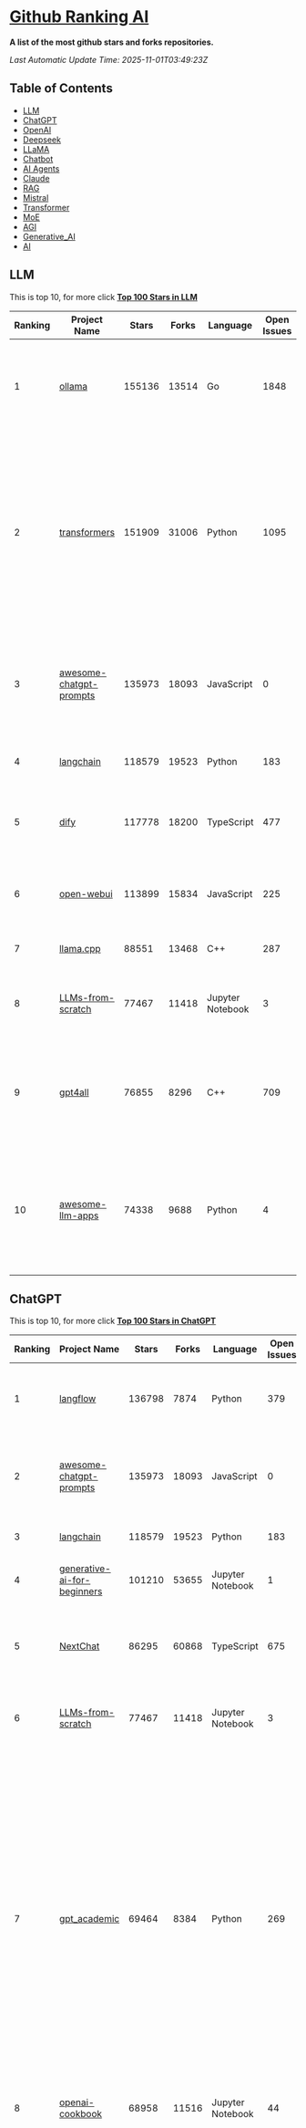 [Github Ranking AI](./README.md)
==========

**A list of the most github stars and forks repositories.**

*Last Automatic Update Time: 2025-11-01T03:49:23Z*

## Table of Contents
 * [LLM](#LLM)
 * [ChatGPT](#ChatGPT) 
 * [OpenAI](#OpenAI)
 * [Deepseek](#Deepseek)
 * [LLaMA](#LLaMA)
 * [Chatbot](#Chatbot)
 * [AI Agents](#AI_Agents)
 * [Claude](#Claude)
 * [RAG](#RAG)
 * [Mistral](#Mistral)
 * [Transformer](#Transformer)
 * [MoE](#MoE)
 * [AGI](#AGI)
 * [Generative_AI](#Generative_AI)
 * [AI](#AI)

## LLM

This is top 10, for more click **[Top 100 Stars in LLM](Top100/LLM.md)**

| Ranking | Project Name | Stars | Forks | Language | Open Issues | Description | Last Commit |
| ------- | ------------ | ----- | ----- | -------- | ----------- | ----------- | ----------- |
| 1 | [ollama](https://github.com/ollama/ollama) | 155136 | 13514 | Go | 1848 | Get up and running with OpenAI gpt-oss, DeepSeek-R1, Gemma 3 and other models. | 2025-10-31T22:26:26Z |
| 2 | [transformers](https://github.com/huggingface/transformers) | 151909 | 31006 | Python | 1095 | 🤗 Transformers: the model-definition framework for state-of-the-art machine learning models in text, vision, audio, and multimodal models, for both inference and training.  | 2025-10-31T20:11:56Z |
| 3 | [awesome-chatgpt-prompts](https://github.com/f/awesome-chatgpt-prompts) | 135973 | 18093 | JavaScript | 0 | This repo includes ChatGPT prompt curation to use ChatGPT and other LLM tools better. | 2025-10-14T17:23:13Z |
| 4 | [langchain](https://github.com/langchain-ai/langchain) | 118579 | 19523 | Python | 183 | 🦜🔗 The platform for reliable agents. | 2025-10-31T22:29:55Z |
| 5 | [dify](https://github.com/langgenius/dify) | 117778 | 18200 | TypeScript | 477 | Production-ready platform for agentic workflow development. | 2025-10-31T18:47:38Z |
| 6 | [open-webui](https://github.com/open-webui/open-webui) | 113899 | 15834 | JavaScript | 225 | User-friendly AI Interface (Supports Ollama, OpenAI API, ...) | 2025-11-01T02:21:13Z |
| 7 | [llama.cpp](https://github.com/ggml-org/llama.cpp) | 88551 | 13468 | C++ | 287 | LLM inference in C/C++ | 2025-10-31T23:02:08Z |
| 8 | [LLMs-from-scratch](https://github.com/rasbt/LLMs-from-scratch) | 77467 | 11418 | Jupyter Notebook | 3 | Implement a ChatGPT-like LLM in PyTorch from scratch, step by step | 2025-11-01T02:45:31Z |
| 9 | [gpt4all](https://github.com/nomic-ai/gpt4all) | 76855 | 8296 | C++ | 709 | GPT4All: Run Local LLMs on Any Device. Open-source and available for commercial use. | 2025-05-27T20:05:19Z |
| 10 | [awesome-llm-apps](https://github.com/Shubhamsaboo/awesome-llm-apps) | 74338 | 9688 | Python | 4 | Collection of awesome LLM apps with AI Agents and RAG using OpenAI, Anthropic, Gemini and opensource models. | 2025-11-01T02:40:59Z |


## ChatGPT

This is top 10, for more click **[Top 100 Stars in ChatGPT](Top100/ChatGPT.md)**

| Ranking | Project Name | Stars | Forks | Language | Open Issues | Description | Last Commit |
| ------- | ------------ | ----- | ----- | -------- | ----------- | ----------- | ----------- |
| 1 | [langflow](https://github.com/langflow-ai/langflow) | 136798 | 7874 | Python | 379 | Langflow is a powerful tool for building and deploying AI-powered agents and workflows. | 2025-11-01T00:29:18Z |
| 2 | [awesome-chatgpt-prompts](https://github.com/f/awesome-chatgpt-prompts) | 135973 | 18093 | JavaScript | 0 | This repo includes ChatGPT prompt curation to use ChatGPT and other LLM tools better. | 2025-10-14T17:23:13Z |
| 3 | [langchain](https://github.com/langchain-ai/langchain) | 118579 | 19523 | Python | 183 | 🦜🔗 The platform for reliable agents. | 2025-10-31T22:29:55Z |
| 4 | [generative-ai-for-beginners](https://github.com/microsoft/generative-ai-for-beginners) | 101210 | 53655 | Jupyter Notebook | 1 | 21 Lessons, Get Started Building with Generative AI  | 2025-10-27T03:19:39Z |
| 5 | [NextChat](https://github.com/ChatGPTNextWeb/NextChat) | 86295 | 60868 | TypeScript | 675 | ✨ Light and Fast AI Assistant. Support: Web \| iOS \| MacOS \| Android \|  Linux \| Windows | 2025-10-27T13:04:31Z |
| 6 | [LLMs-from-scratch](https://github.com/rasbt/LLMs-from-scratch) | 77467 | 11418 | Jupyter Notebook | 3 | Implement a ChatGPT-like LLM in PyTorch from scratch, step by step | 2025-11-01T02:45:31Z |
| 7 | [gpt_academic](https://github.com/binary-husky/gpt_academic) | 69464 | 8384 | Python | 269 | 为GPT/GLM等LLM大语言模型提供实用化交互接口，特别优化论文阅读/润色/写作体验，模块化设计，支持自定义快捷按钮&函数插件，支持Python和C++等项目剖析&自译解功能，PDF/LaTex论文翻译&总结功能，支持并行问询多种LLM模型，支持chatglm3等本地模型。接入通义千问, deepseekcoder, 讯飞星火, 文心一言, llama2, rwkv, claude2, moss等。 | 2025-09-20T13:41:26Z |
| 8 | [openai-cookbook](https://github.com/openai/openai-cookbook) | 68958 | 11516 | Jupyter Notebook | 44 | Examples and guides for using the OpenAI API | 2025-10-31T01:59:06Z |
| 9 | [lobe-chat](https://github.com/lobehub/lobe-chat) | 67318 | 13907 | TypeScript | 891 | 🤯 LobeHub - an open-source, modern design AI Agent Workspace. Supports multiple AI providers (OpenAI / Claude 4 / Gemini / DeepSeek / Ollama / Qwen), Knowledge Base (file upload / RAG ), one click install MCP Marketplace and Artifacts / Thinking. One-click FREE deployment of your private AI Agent application. | 2025-11-01T03:03:15Z |
| 10 | [Prompt-Engineering-Guide](https://github.com/dair-ai/Prompt-Engineering-Guide) | 65765 | 6833 | MDX | 156 | 🐙 Guides, papers, lessons, notebooks and resources for prompt engineering, context engineering, RAG, and AI Agents. | 2025-10-31T15:10:45Z |


## OpenAI

This is top 10, for more click **[Top 100 Stars in OpenAI](Top100/OpenAI.md)**

| Ranking | Project Name | Stars | Forks | Language | Open Issues | Description | Last Commit |
| ------- | ------------ | ----- | ----- | -------- | ----------- | ----------- | ----------- |
| 1 | [AutoGPT](https://github.com/Significant-Gravitas/AutoGPT) | 179398 | 46093 | Python | 187 | AutoGPT is the vision of accessible AI for everyone, to use and to build on. Our mission is to provide the tools, so that you can focus on what matters. | 2025-11-01T03:44:51Z |
| 2 | [ollama](https://github.com/ollama/ollama) | 155136 | 13514 | Go | 1848 | Get up and running with OpenAI gpt-oss, DeepSeek-R1, Gemma 3 and other models. | 2025-10-31T22:26:26Z |
| 3 | [langchain](https://github.com/langchain-ai/langchain) | 118579 | 19523 | Python | 183 | 🦜🔗 The platform for reliable agents. | 2025-10-31T22:29:55Z |
| 4 | [dify](https://github.com/langgenius/dify) | 117778 | 18200 | TypeScript | 477 | Production-ready platform for agentic workflow development. | 2025-10-31T18:47:38Z |
| 5 | [open-webui](https://github.com/open-webui/open-webui) | 113899 | 15834 | JavaScript | 225 | User-friendly AI Interface (Supports Ollama, OpenAI API, ...) | 2025-11-01T02:21:13Z |
| 6 | [generative-ai-for-beginners](https://github.com/microsoft/generative-ai-for-beginners) | 101210 | 53655 | Jupyter Notebook | 1 | 21 Lessons, Get Started Building with Generative AI  | 2025-10-27T03:19:39Z |
| 7 | [markitdown](https://github.com/microsoft/markitdown) | 82370 | 4635 | Python | 270 | Python tool for converting files and office documents to Markdown. | 2025-10-20T23:07:42Z |
| 8 | [awesome-llm-apps](https://github.com/Shubhamsaboo/awesome-llm-apps) | 74338 | 9688 | Python | 4 | Collection of awesome LLM apps with AI Agents and RAG using OpenAI, Anthropic, Gemini and opensource models. | 2025-11-01T02:40:59Z |
| 9 | [openai-cookbook](https://github.com/openai/openai-cookbook) | 68958 | 11516 | Jupyter Notebook | 44 | Examples and guides for using the OpenAI API | 2025-10-31T01:59:06Z |
| 10 | [lobe-chat](https://github.com/lobehub/lobe-chat) | 67318 | 13907 | TypeScript | 891 | 🤯 LobeHub - an open-source, modern design AI Agent Workspace. Supports multiple AI providers (OpenAI / Claude 4 / Gemini / DeepSeek / Ollama / Qwen), Knowledge Base (file upload / RAG ), one click install MCP Marketplace and Artifacts / Thinking. One-click FREE deployment of your private AI Agent application. | 2025-11-01T03:03:15Z |


## Deepseek

This is top 10, for more click **[Top 100 Stars in Deepseek](Top100/Deepseek.md)**

| Ranking | Project Name | Stars | Forks | Language | Open Issues | Description | Last Commit |
| ------- | ------------ | ----- | ----- | -------- | ----------- | ----------- | ----------- |
| 1 | [ollama](https://github.com/ollama/ollama) | 155136 | 13514 | Go | 1848 | Get up and running with OpenAI gpt-oss, DeepSeek-R1, Gemma 3 and other models. | 2025-10-31T22:26:26Z |
| 2 | [transformers](https://github.com/huggingface/transformers) | 151909 | 31006 | Python | 1095 | 🤗 Transformers: the model-definition framework for state-of-the-art machine learning models in text, vision, audio, and multimodal models, for both inference and training.  | 2025-10-31T20:11:56Z |
| 3 | [DeepSeek-V3](https://github.com/deepseek-ai/DeepSeek-V3) | 100084 | 16327 | Python | 31 | None | 2025-08-28T03:24:37Z |
| 4 | [DeepSeek-R1](https://github.com/deepseek-ai/DeepSeek-R1) | 91421 | 11780 | None | 15 | None | 2025-06-27T08:35:54Z |
| 5 | [lobe-chat](https://github.com/lobehub/lobe-chat) | 67318 | 13907 | TypeScript | 891 | 🤯 LobeHub - an open-source, modern design AI Agent Workspace. Supports multiple AI providers (OpenAI / Claude 4 / Gemini / DeepSeek / Ollama / Qwen), Knowledge Base (file upload / RAG ), one click install MCP Marketplace and Artifacts / Thinking. One-click FREE deployment of your private AI Agent application. | 2025-11-01T03:03:15Z |
| 6 | [ragflow](https://github.com/infiniflow/ragflow) | 66886 | 7105 | TypeScript | 2913 | RAGFlow is a leading open-source Retrieval-Augmented Generation (RAG) engine that fuses cutting-edge RAG with Agent capabilities to create a superior context layer for LLMs | 2025-10-31T13:14:22Z |
| 7 | [gpt4free](https://github.com/xtekky/gpt4free) | 65461 | 13710 | Python | 8 | The official gpt4free repository \| various collection of powerful language models \| o4, o3 and deepseek r1, gpt-4.1, gemini 2.5 | 2025-10-31T21:32:38Z |
| 8 | [vllm](https://github.com/vllm-project/vllm) | 61605 | 10949 | Python | 1874 | A high-throughput and memory-efficient inference and serving engine for LLMs | 2025-11-01T02:05:13Z |
| 9 | [LLaMA-Factory](https://github.com/hiyouga/LLaMA-Factory) | 61477 | 7438 | Python | 745 | Unified Efficient Fine-Tuning of 100+ LLMs & VLMs (ACL 2024) | 2025-10-30T08:26:35Z |
| 10 | [anything-llm](https://github.com/Mintplex-Labs/anything-llm) | 50578 | 5335 | JavaScript | 273 | The all-in-one Desktop & Docker AI application with built-in RAG, AI agents, No-code agent builder, MCP compatibility,  and more. | 2025-10-31T01:43:45Z |


## LLaMA

This is top 10, for more click **[Top 100 Stars in LLaMA](Top100/LLaMA.md)**

| Ranking | Project Name | Stars | Forks | Language | Open Issues | Description | Last Commit |
| ------- | ------------ | ----- | ----- | -------- | ----------- | ----------- | ----------- |
| 1 | [ollama](https://github.com/ollama/ollama) | 155136 | 13514 | Go | 1848 | Get up and running with OpenAI gpt-oss, DeepSeek-R1, Gemma 3 and other models. | 2025-10-31T22:26:26Z |
| 2 | [llama.cpp](https://github.com/ggml-org/llama.cpp) | 88551 | 13468 | C++ | 287 | LLM inference in C/C++ | 2025-10-31T23:02:08Z |
| 3 | [vllm](https://github.com/vllm-project/vllm) | 61605 | 10949 | Python | 1874 | A high-throughput and memory-efficient inference and serving engine for LLMs | 2025-11-01T02:05:13Z |
| 4 | [LLaMA-Factory](https://github.com/hiyouga/LLaMA-Factory) | 61477 | 7438 | Python | 745 | Unified Efficient Fine-Tuning of 100+ LLMs & VLMs (ACL 2024) | 2025-10-30T08:26:35Z |
| 5 | [llama](https://github.com/meta-llama/llama) | 58888 | 9816 | Python | 452 | Inference code for Llama models | 2025-01-26T21:42:26Z |
| 6 | [unsloth](https://github.com/unslothai/unsloth) | 47703 | 3899 | Python | 777 | Fine-tuning & Reinforcement Learning for LLMs. 🦥 Train OpenAI gpt-oss, DeepSeek-R1, Qwen3, Gemma 3, TTS 2x faster with 70% less VRAM. | 2025-10-31T10:06:50Z |
| 7 | [llama_index](https://github.com/run-llama/llama_index) | 45001 | 6491 | Python | 226 | LlamaIndex is the leading framework for building LLM-powered agents over your data. | 2025-11-01T01:54:50Z |
| 8 | [quivr](https://github.com/QuivrHQ/quivr) | 38562 | 3683 | Python | 2 | Opiniated RAG for integrating GenAI in your apps 🧠   Focus on your product rather than the RAG. Easy integration in existing products with customisation!  Any LLM: GPT4, Groq, Llama. Any Vectorstore: PGVector, Faiss. Any Files. Anyway you want.  | 2025-07-09T12:55:23Z |
| 9 | [aider](https://github.com/Aider-AI/aider) | 38144 | 3629 | Python | 1068 | aider is AI pair programming in your terminal | 2025-10-05T19:11:17Z |
| 10 | [Langchain-Chatchat](https://github.com/chatchat-space/Langchain-Chatchat) | 36383 | 6050 | Python | 21 | Langchain-Chatchat（原Langchain-ChatGLM）基于 Langchain 与 ChatGLM, Qwen 与 Llama 等语言模型的 RAG 与 Agent 应用 \| Langchain-Chatchat (formerly langchain-ChatGLM), local knowledge based LLM (like ChatGLM, Qwen and Llama) RAG and Agent app with langchain  | 2025-10-30T16:15:15Z |


## Chatbot

This is top 10, for more click **[Top 100 Stars in Chatbot](Top100/Chatbot.md)**

| Ranking | Project Name | Stars | Forks | Language | Open Issues | Description | Last Commit |
| ------- | ------------ | ----- | ----- | -------- | ----------- | ----------- | ----------- |
| 1 | [awesome-chatgpt-prompts](https://github.com/f/awesome-chatgpt-prompts) | 135973 | 18094 | JavaScript | 0 | This repo includes ChatGPT prompt curation to use ChatGPT and other LLM tools better. | 2025-10-14T17:23:13Z |
| 2 | [funNLP](https://github.com/fighting41love/funNLP) | 76933 | 15045 | Python | 35 | 中英文敏感词、语言检测、中外手机/电话归属地/运营商查询、名字推断性别、手机号抽取、身份证抽取、邮箱抽取、中日文人名库、中文缩写库、拆字词典、词汇情感值、停用词、反动词表、暴恐词表、繁简体转换、英文模拟中文发音、汪峰歌词生成器、职业名称词库、同义词库、反义词库、否定词库、汽车品牌词库、汽车零件词库、连续英文切割、各种中文词向量、公司名字大全、古诗词库、IT词库、财经词库、成语词库、地名词库、历史名人词库、诗词词库、医学词库、饮食词库、法律词库、汽车词库、动物词库、中文聊天语料、中文谣言数据、百度中文问答数据集、句子相似度匹配算法集合、bert资源、文本生成&摘要相关工具、cocoNLP信息抽取工具、国内电话号码正则匹配、清华大学XLORE:中英文跨语言百科知识图谱、清华大学人工智能技术系列报告、自然语言生成、NLU太难了系列、自动对联数据及机器人、用户名黑名单列表、罪名法务名词及分类模型、微信公众号语料、cs224n深度学习自然语言处理课程、中文手写汉字识别、中文自然语言处理 语料/数据集、变量命名神器、分词语料库+代码、任务型对话英文数据集、ASR 语音数据集 + 基于深度学习的中文语音识别系统、笑声检测器、Microsoft多语言数字/单位/如日期时间识别包、中华新华字典数据库及api(包括常用歇后语、成语、词语和汉字)、文档图谱自动生成、SpaCy 中文模型、Common Voice语音识别数据集新版、神经网络关系抽取、基于bert的命名实体识别、关键词(Keyphrase)抽取包pke、基于医疗领域知识图谱的问答系统、基于依存句法与语义角色标注的事件三元组抽取、依存句法分析4万句高质量标注数据、cnocr：用来做中文OCR的Python3包、中文人物关系知识图谱项目、中文nlp竞赛项目及代码汇总、中文字符数据、speech-aligner: 从“人声语音”及其“语言文本”产生音素级别时间对齐标注的工具、AmpliGraph: 知识图谱表示学习(Python)库：知识图谱概念链接预测、Scattertext 文本可视化(python)、语言/知识表示工具：BERT & ERNIE、中文对比英文自然语言处理NLP的区别综述、Synonyms中文近义词工具包、HarvestText领域自适应文本挖掘工具（新词发现-情感分析-实体链接等）、word2word：(Python)方便易用的多语言词-词对集：62种语言/3,564个多语言对、语音识别语料生成工具：从具有音频/字幕的在线视频创建自动语音识别(ASR)语料库、构建医疗实体识别的模型（包含词典和语料标注）、单文档非监督的关键词抽取、Kashgari中使用gpt-2语言模型、开源的金融投资数据提取工具、文本自动摘要库TextTeaser: 仅支持英文、人民日报语料处理工具集、一些关于自然语言的基本模型、基于14W歌曲知识库的问答尝试--功能包括歌词接龙and已知歌词找歌曲以及歌曲歌手歌词三角关系的问答、基于Siamese bilstm模型的相似句子判定模型并提供训练数据集和测试数据集、用Transformer编解码模型实现的根据Hacker News文章标题自动生成评论、用BERT进行序列标记和文本分类的模板代码、LitBank：NLP数据集——支持自然语言处理和计算人文学科任务的100部带标记英文小说语料、百度开源的基准信息抽取系统、虚假新闻数据集、Facebook: LAMA语言模型分析，提供Transformer-XL/BERT/ELMo/GPT预训练语言模型的统一访问接口、CommonsenseQA：面向常识的英文QA挑战、中文知识图谱资料、数据及工具、各大公司内部里大牛分享的技术文档 PDF 或者 PPT、自然语言生成SQL语句（英文）、中文NLP数据增强（EDA）工具、英文NLP数据增强工具 、基于医药知识图谱的智能问答系统、京东商品知识图谱、基于mongodb存储的军事领域知识图谱问答项目、基于远监督的中文关系抽取、语音情感分析、中文ULMFiT-情感分析-文本分类-语料及模型、一个拍照做题程序、世界各国大规模人名库、一个利用有趣中文语料库 qingyun 训练出来的中文聊天机器人、中文聊天机器人seqGAN、省市区镇行政区划数据带拼音标注、教育行业新闻语料库包含自动文摘功能、开放了对话机器人-知识图谱-语义理解-自然语言处理工具及数据、中文知识图谱：基于百度百科中文页面-抽取三元组信息-构建中文知识图谱、masr: 中文语音识别-提供预训练模型-高识别率、Python音频数据增广库、中文全词覆盖BERT及两份阅读理解数据、ConvLab：开源多域端到端对话系统平台、中文自然语言处理数据集、基于最新版本rasa搭建的对话系统、基于TensorFlow和BERT的管道式实体及关系抽取、一个小型的证券知识图谱/知识库、复盘所有NLP比赛的TOP方案、OpenCLaP：多领域开源中文预训练语言模型仓库、UER：基于不同语料+编码器+目标任务的中文预训练模型仓库、中文自然语言处理向量合集、基于金融-司法领域(兼有闲聊性质)的聊天机器人、g2pC：基于上下文的汉语读音自动标记模块、Zincbase 知识图谱构建工具包、诗歌质量评价/细粒度情感诗歌语料库、快速转化「中文数字」和「阿拉伯数字」、百度知道问答语料库、基于知识图谱的问答系统、jieba_fast 加速版的jieba、正则表达式教程、中文阅读理解数据集、基于BERT等最新语言模型的抽取式摘要提取、Python利用深度学习进行文本摘要的综合指南、知识图谱深度学习相关资料整理、维基大规模平行文本语料、StanfordNLP 0.2.0：纯Python版自然语言处理包、NeuralNLP-NeuralClassifier：腾讯开源深度学习文本分类工具、端到端的封闭域对话系统、中文命名实体识别：NeuroNER vs. BertNER、新闻事件线索抽取、2019年百度的三元组抽取比赛：“科学空间队”源码、基于依存句法的开放域文本知识三元组抽取和知识库构建、中文的GPT2训练代码、ML-NLP - 机器学习(Machine Learning)NLP面试中常考到的知识点和代码实现、nlp4han:中文自然语言处理工具集(断句/分词/词性标注/组块/句法分析/语义分析/NER/N元语法/HMM/代词消解/情感分析/拼写检查、XLM：Facebook的跨语言预训练语言模型、用基于BERT的微调和特征提取方法来进行知识图谱百度百科人物词条属性抽取、中文自然语言处理相关的开放任务-数据集-当前最佳结果、CoupletAI - 基于CNN+Bi-LSTM+Attention 的自动对对联系统、抽象知识图谱、MiningZhiDaoQACorpus - 580万百度知道问答数据挖掘项目、brat rapid annotation tool: 序列标注工具、大规模中文知识图谱数据：1.4亿实体、数据增强在机器翻译及其他nlp任务中的应用及效果、allennlp阅读理解:支持多种数据和模型、PDF表格数据提取工具 、 Graphbrain：AI开源软件库和科研工具，目的是促进自动意义提取和文本理解以及知识的探索和推断、简历自动筛选系统、基于命名实体识别的简历自动摘要、中文语言理解测评基准，包括代表性的数据集&基准模型&语料库&排行榜、树洞 OCR 文字识别 、从包含表格的扫描图片中识别表格和文字、语声迁移、Python口语自然语言处理工具集(英文)、 similarity：相似度计算工具包，java编写、海量中文预训练ALBERT模型 、Transformers 2.0 、基于大规模音频数据集Audioset的音频增强 、Poplar：网页版自然语言标注工具、图片文字去除，可用于漫画翻译 、186种语言的数字叫法库、Amazon发布基于知识的人-人开放领域对话数据集 、中文文本纠错模块代码、繁简体转换 、 Python实现的多种文本可读性评价指标、类似于人名/地名/组织机构名的命名体识别数据集 、东南大学《知识图谱》研究生课程(资料)、. 英文拼写检查库 、 wwsearch是企业微信后台自研的全文检索引擎、CHAMELEON：深度学习新闻推荐系统元架构 、 8篇论文梳理BERT相关模型进展与反思、DocSearch：免费文档搜索引擎、 LIDA：轻量交互式对话标注工具 、aili - the fastest in-memory index in the East 东半球最快并发索引 、知识图谱车音工作项目、自然语言生成资源大全 、中日韩分词库mecab的Python接口库、中文文本摘要/关键词提取、汉字字符特征提取器 (featurizer)，提取汉字的特征（发音特征、字形特征）用做深度学习的特征、中文生成任务基准测评 、中文缩写数据集、中文任务基准测评 - 代表性的数据集-基准(预训练)模型-语料库-baseline-工具包-排行榜、PySS3：面向可解释AI的SS3文本分类器机器可视化工具 、中文NLP数据集列表、COPE - 格律诗编辑程序、doccano：基于网页的开源协同多语言文本标注工具 、PreNLP：自然语言预处理库、简单的简历解析器，用来从简历中提取关键信息、用于中文闲聊的GPT2模型：GPT2-chitchat、基于检索聊天机器人多轮响应选择相关资源列表(Leaderboards、Datasets、Papers)、(Colab)抽象文本摘要实现集锦(教程 、词语拼音数据、高效模糊搜索工具、NLP数据增广资源集、微软对话机器人框架 、 GitHub Typo Corpus：大规模GitHub多语言拼写错误/语法错误数据集、TextCluster：短文本聚类预处理模块 Short text cluster、面向语音识别的中文文本规范化、BLINK：最先进的实体链接库、BertPunc：基于BERT的最先进标点修复模型、Tokenizer：快速、可定制的文本词条化库、中文语言理解测评基准，包括代表性的数据集、基准(预训练)模型、语料库、排行榜、spaCy 医学文本挖掘与信息提取 、 NLP任务示例项目代码集、 python拼写检查库、chatbot-list - 行业内关于智能客服、聊天机器人的应用和架构、算法分享和介绍、语音质量评价指标(MOSNet, BSSEval, STOI, PESQ, SRMR)、 用138GB语料训练的法文RoBERTa预训练语言模型 、BERT-NER-Pytorch：三种不同模式的BERT中文NER实验、无道词典 - 有道词典的命令行版本，支持英汉互查和在线查询、2019年NLP亮点回顾、 Chinese medical dialogue data 中文医疗对话数据集 、最好的汉字数字(中文数字)-阿拉伯数字转换工具、 基于百科知识库的中文词语多词义/义项获取与特定句子词语语义消歧、awesome-nlp-sentiment-analysis - 情感分析、情绪原因识别、评价对象和评价词抽取、LineFlow：面向所有深度学习框架的NLP数据高效加载器、中文医学NLP公开资源整理 、MedQuAD：(英文)医学问答数据集、将自然语言数字串解析转换为整数和浮点数、Transfer Learning in Natural Language Processing (NLP) 、面向语音识别的中文/英文发音辞典、Tokenizers：注重性能与多功能性的最先进分词器、CLUENER 细粒度命名实体识别 Fine Grained Named Entity Recognition、 基于BERT的中文命名实体识别、中文谣言数据库、NLP数据集/基准任务大列表、nlp相关的一些论文及代码, 包括主题模型、词向量(Word Embedding)、命名实体识别(NER)、文本分类(Text Classificatin)、文本生成(Text Generation)、文本相似性(Text Similarity)计算等，涉及到各种与nlp相关的算法，基于keras和tensorflow 、Python文本挖掘/NLP实战示例、 Blackstone：面向非结构化法律文本的spaCy pipeline和NLP模型通过同义词替换实现文本“变脸” 、中文 预训练 ELECTREA 模型: 基于对抗学习 pretrain Chinese Model 、albert-chinese-ner - 用预训练语言模型ALBERT做中文NER 、基于GPT2的特定主题文本生成/文本增广、开源预训练语言模型合集、多语言句向量包、编码、标记和实现：一种可控高效的文本生成方法、 英文脏话大列表 、attnvis：GPT2、BERT等transformer语言模型注意力交互可视化、CoVoST：Facebook发布的多语种语音-文本翻译语料库，包括11种语言(法语、德语、荷兰语、俄语、西班牙语、意大利语、土耳其语、波斯语、瑞典语、蒙古语和中文)的语音、文字转录及英文译文、Jiagu自然语言处理工具 - 以BiLSTM等模型为基础，提供知识图谱关系抽取 中文分词 词性标注 命名实体识别 情感分析 新词发现 关键词 文本摘要 文本聚类等功能、用unet实现对文档表格的自动检测，表格重建、NLP事件提取文献资源列表 、 金融领域自然语言处理研究资源大列表、CLUEDatasetSearch - 中英文NLP数据集：搜索所有中文NLP数据集，附常用英文NLP数据集 、medical_NER - 中文医学知识图谱命名实体识别 、(哈佛)讲因果推理的免费书、知识图谱相关学习资料/数据集/工具资源大列表、Forte：灵活强大的自然语言处理pipeline工具集 、Python字符串相似性算法库、PyLaia：面向手写文档分析的深度学习工具包、TextFooler：针对文本分类/推理的对抗文本生成模块、Haystack：灵活、强大的可扩展问答(QA)框架、中文关键短语抽取工具 | 2024-05-10T07:38:24Z |
| 3 | [gpt4free](https://github.com/xtekky/gpt4free) | 65461 | 13710 | Python | 8 | The official gpt4free repository \| various collection of powerful language models \| o4, o3 and deepseek r1, gpt-4.1, gemini 2.5 | 2025-10-31T21:32:38Z |
| 4 | [llm-app](https://github.com/pathwaycom/llm-app) | 46217 | 1187 | Jupyter Notebook | 4 | Ready-to-run cloud templates for RAG, AI pipelines, and enterprise search with live data. 🐳Docker-friendly.⚡Always in sync with Sharepoint, Google Drive, S3, Kafka, PostgreSQL, real-time data APIs, and more. | 2025-10-23T15:24:08Z |
| 5 | [Flowise](https://github.com/FlowiseAI/Flowise) | 46198 | 22956 | TypeScript | 606 | Build AI Agents, Visually | 2025-10-31T13:03:12Z |
| 6 | [FastChat](https://github.com/lm-sys/FastChat) | 39200 | 4767 | Python | 840 | An open platform for training, serving, and evaluating large language models. Release repo for Vicuna and Chatbot Arena. | 2025-06-02T15:22:03Z |
| 7 | [quivr](https://github.com/QuivrHQ/quivr) | 38562 | 3683 | Python | 2 | Opiniated RAG for integrating GenAI in your apps 🧠   Focus on your product rather than the RAG. Easy integration in existing products with customisation!  Any LLM: GPT4, Groq, Llama. Any Vectorstore: PGVector, Faiss. Any Files. Anyway you want.  | 2025-07-09T12:55:23Z |
| 8 | [chatbox](https://github.com/chatboxai/chatbox) | 37212 | 3766 | TypeScript | 903 | User-friendly Desktop Client App for AI Models/LLMs (GPT, Claude, Gemini, Ollama...) | 2025-10-31T02:21:06Z |
| 9 | [Langchain-Chatchat](https://github.com/chatchat-space/Langchain-Chatchat) | 36383 | 6050 | Python | 21 | Langchain-Chatchat（原Langchain-ChatGLM）基于 Langchain 与 ChatGLM, Qwen 与 Llama 等语言模型的 RAG 与 Agent 应用 \| Langchain-Chatchat (formerly langchain-ChatGLM), local knowledge based LLM (like ChatGLM, Qwen and Llama) RAG and Agent app with langchain  | 2025-10-30T16:15:15Z |
| 10 | [cherry-studio](https://github.com/CherryHQ/cherry-studio) | 34870 | 3162 | TypeScript | 395 | 🍒 Cherry Studio is a desktop client that supports for multiple LLM providers. | 2025-11-01T03:02:35Z |


## AI_Agents

This is top 10, for more click **[Top 100 Stars in AI_Agents](Top100/AI Agents.md)**

| Ranking | Project Name | Stars | Forks | Language | Open Issues | Description | Last Commit |
| ------- | ------------ | ----- | ----- | -------- | ----------- | ----------- | ----------- |
| 1 | [langflow](https://github.com/langflow-ai/langflow) | 136798 | 7874 | Python | 379 | Langflow is a powerful tool for building and deploying AI-powered agents and workflows. | 2025-11-01T00:29:18Z |
| 2 | [langchain](https://github.com/langchain-ai/langchain) | 118579 | 19523 | Python | 183 | 🦜🔗 The platform for reliable agents. | 2025-10-31T22:29:55Z |
| 3 | [dify](https://github.com/langgenius/dify) | 117778 | 18200 | TypeScript | 477 | Production-ready platform for agentic workflow development. | 2025-10-31T18:47:38Z |
| 4 | [system-prompts-and-models-of-ai-tools](https://github.com/x1xhlol/system-prompts-and-models-of-ai-tools) | 93902 | 25345 | None | 60 | FULL Augment Code, Claude Code, Cluely, CodeBuddy, Comet, Cursor, Devin AI, Junie, Kiro, Leap.new, Lovable, Manus Agent Tools, NotionAI, Orchids.app, Perplexity, Poke, Qoder, Replit, Same.dev, Trae, Traycer AI, VSCode Agent, Warp.dev, Windsurf, Xcode, Z.ai Code, dia & v0. (And other Open Sourced) System Prompts, Internal Tools & AI Models | 2025-10-19T18:44:24Z |
| 5 | [gemini-cli](https://github.com/google-gemini/gemini-cli) | 81102 | 9007 | TypeScript | 2232 | An open-source AI agent that brings the power of Gemini directly into your terminal. | 2025-11-01T02:45:31Z |
| 6 | [awesome-llm-apps](https://github.com/Shubhamsaboo/awesome-llm-apps) | 74338 | 9688 | Python | 4 | Collection of awesome LLM apps with AI Agents and RAG using OpenAI, Anthropic, Gemini and opensource models. | 2025-11-01T02:40:59Z |
| 7 | [browser-use](https://github.com/browser-use/browser-use) | 71998 | 8539 | Python | 140 | 🌐 Make websites accessible for AI agents. Automate tasks online with ease. | 2025-11-01T02:54:25Z |
| 8 | [lobe-chat](https://github.com/lobehub/lobe-chat) | 67318 | 13907 | TypeScript | 891 | 🤯 LobeHub - an open-source, modern design AI Agent Workspace. Supports multiple AI providers (OpenAI / Claude 4 / Gemini / DeepSeek / Ollama / Qwen), Knowledge Base (file upload / RAG ), one click install MCP Marketplace and Artifacts / Thinking. One-click FREE deployment of your private AI Agent application. | 2025-11-01T03:03:15Z |
| 9 | [ragflow](https://github.com/infiniflow/ragflow) | 66886 | 7105 | TypeScript | 2913 | RAGFlow is a leading open-source Retrieval-Augmented Generation (RAG) engine that fuses cutting-edge RAG with Agent capabilities to create a superior context layer for LLMs | 2025-10-31T13:14:22Z |
| 10 | [Prompt-Engineering-Guide](https://github.com/dair-ai/Prompt-Engineering-Guide) | 65765 | 6833 | MDX | 156 | 🐙 Guides, papers, lessons, notebooks and resources for prompt engineering, context engineering, RAG, and AI Agents. | 2025-10-31T15:10:45Z |


## Claude

This is top 10, for more click **[Top 100 Stars in Claude](Top100/Claude.md)**

| Ranking | Project Name | Stars | Forks | Language | Open Issues | Description | Last Commit |
| ------- | ------------ | ----- | ----- | -------- | ----------- | ----------- | ----------- |
| 1 | [system-prompts-and-models-of-ai-tools](https://github.com/x1xhlol/system-prompts-and-models-of-ai-tools) | 93902 | 25345 | None | 60 | FULL Augment Code, Claude Code, Cluely, CodeBuddy, Comet, Cursor, Devin AI, Junie, Kiro, Leap.new, Lovable, Manus Agent Tools, NotionAI, Orchids.app, Perplexity, Poke, Qoder, Replit, Same.dev, Trae, Traycer AI, VSCode Agent, Warp.dev, Windsurf, Xcode, Z.ai Code, dia & v0. (And other Open Sourced) System Prompts, Internal Tools & AI Models | 2025-10-19T18:44:24Z |
| 2 | [NextChat](https://github.com/ChatGPTNextWeb/NextChat) | 86295 | 60868 | TypeScript | 675 | ✨ Light and Fast AI Assistant. Support: Web \| iOS \| MacOS \| Android \|  Linux \| Windows | 2025-10-27T13:04:31Z |
| 3 | [lobe-chat](https://github.com/lobehub/lobe-chat) | 67318 | 13907 | TypeScript | 891 | 🤯 LobeHub - an open-source, modern design AI Agent Workspace. Supports multiple AI providers (OpenAI / Claude 4 / Gemini / DeepSeek / Ollama / Qwen), Knowledge Base (file upload / RAG ), one click install MCP Marketplace and Artifacts / Thinking. One-click FREE deployment of your private AI Agent application. | 2025-11-01T03:03:15Z |
| 4 | [Pake](https://github.com/tw93/Pake) | 43195 | 8266 | Rust | 2 | 🤱🏻 Turn any webpage into a desktop app with one command. 一键打包网页生成轻量桌面应用 | 2025-10-23T01:39:05Z |
| 5 | [claude-code](https://github.com/anthropics/claude-code) | 41031 | 2652 | TypeScript | 4807 | Claude Code is an agentic coding tool that lives in your terminal, understands your codebase, and helps you code faster by executing routine tasks, explaining complex code, and handling git workflows - all through natural language commands. | 2025-11-01T00:47:18Z |
| 6 | [chatgpt-on-wechat](https://github.com/zhayujie/chatgpt-on-wechat) | 39542 | 9473 | Python | 307 | 基于大模型搭建的聊天机器人，同时支持 微信公众号、企业微信应用、飞书、钉钉 等接入，可选择ChatGPT/Claude/DeepSeek/文心一言/讯飞星火/通义千问/ Gemini/GLM-4/Kimi/LinkAI，能处理文本、语音和图片，访问操作系统和互联网，支持基于自有知识库进行定制企业智能客服。 | 2025-10-22T10:32:10Z |
| 7 | [chatbox](https://github.com/chatboxai/chatbox) | 37212 | 3766 | TypeScript | 903 | User-friendly Desktop Client App for AI Models/LLMs (GPT, Claude, Gemini, Ollama...) | 2025-10-31T02:21:06Z |
| 8 | [LocalAI](https://github.com/mudler/LocalAI) | 36178 | 2875 | Go | 260 | :robot: The free, Open Source alternative to OpenAI, Claude and others. Self-hosted and local-first. Drop-in replacement for OpenAI,  running on consumer-grade hardware. No GPU required. Runs gguf, transformers, diffusers and many more. Features: Generate Text, Audio, Video, Images, Voice Cloning, Distributed, P2P and decentralized inference | 2025-10-31T21:34:21Z |
| 9 | [GPT_API_free](https://github.com/chatanywhere/GPT_API_free) | 33932 | 2419 | Python | 37 | Free ChatGPT&DeepSeek API Key，免费ChatGPT&DeepSeek API。免费接入DeepSeek API和GPT4 API，支持 gpt \| deepseek \| claude \| gemini \| grok 等排名靠前的常用大模型。 | 2025-10-10T16:11:36Z |
| 10 | [khoj](https://github.com/khoj-ai/khoj) | 31438 | 1853 | Python | 75 | Your AI second brain. Self-hostable. Get answers from the web or your docs. Build custom agents, schedule automations, do deep research. Turn any online or local LLM into your personal, autonomous AI (gpt, claude, gemini, llama, qwen, mistral). Get started - free. | 2025-09-16T09:17:58Z |


## RAG

This is top 10, for more click **[Top 100 Stars in RAG](Top100/RAG.md)**

| Ranking | Project Name | Stars | Forks | Language | Open Issues | Description | Last Commit |
| ------- | ------------ | ----- | ----- | -------- | ----------- | ----------- | ----------- |
| 1 | [langchain](https://github.com/langchain-ai/langchain) | 118579 | 19523 | Python | 183 | 🦜🔗 The platform for reliable agents. | 2025-10-31T22:29:55Z |
| 2 | [dify](https://github.com/langgenius/dify) | 117778 | 18200 | TypeScript | 477 | Production-ready platform for agentic workflow development. | 2025-10-31T18:47:38Z |
| 3 | [open-webui](https://github.com/open-webui/open-webui) | 113899 | 15834 | JavaScript | 225 | User-friendly AI Interface (Supports Ollama, OpenAI API, ...) | 2025-11-01T02:21:13Z |
| 4 | [awesome-llm-apps](https://github.com/Shubhamsaboo/awesome-llm-apps) | 74338 | 9688 | Python | 4 | Collection of awesome LLM apps with AI Agents and RAG using OpenAI, Anthropic, Gemini and opensource models. | 2025-11-01T02:40:59Z |
| 5 | [lobe-chat](https://github.com/lobehub/lobe-chat) | 67318 | 13907 | TypeScript | 891 | 🤯 LobeHub - an open-source, modern design AI Agent Workspace. Supports multiple AI providers (OpenAI / Claude 4 / Gemini / DeepSeek / Ollama / Qwen), Knowledge Base (file upload / RAG ), one click install MCP Marketplace and Artifacts / Thinking. One-click FREE deployment of your private AI Agent application. | 2025-11-01T03:03:15Z |
| 6 | [ragflow](https://github.com/infiniflow/ragflow) | 66886 | 7105 | TypeScript | 2913 | RAGFlow is a leading open-source Retrieval-Augmented Generation (RAG) engine that fuses cutting-edge RAG with Agent capabilities to create a superior context layer for LLMs | 2025-10-31T13:14:22Z |
| 7 | [Prompt-Engineering-Guide](https://github.com/dair-ai/Prompt-Engineering-Guide) | 65765 | 6833 | MDX | 156 | 🐙 Guides, papers, lessons, notebooks and resources for prompt engineering, context engineering, RAG, and AI Agents. | 2025-10-31T15:10:45Z |
| 8 | [PaddleOCR](https://github.com/PaddlePaddle/PaddleOCR) | 62202 | 9200 | Python | 189 | Turn any PDF or image document into structured data for your AI. A powerful, lightweight OCR toolkit that bridges the gap between images/PDFs and LLMs. Supports 100+ languages. | 2025-10-31T15:35:12Z |
| 9 | [anything-llm](https://github.com/Mintplex-Labs/anything-llm) | 50578 | 5335 | JavaScript | 273 | The all-in-one Desktop & Docker AI application with built-in RAG, AI agents, No-code agent builder, MCP compatibility,  and more. | 2025-10-31T01:43:45Z |
| 10 | [pathway](https://github.com/pathwaycom/pathway) | 49167 | 1435 | Python | 40 | Python ETL framework for stream processing, real-time analytics, LLM pipelines, and RAG. | 2025-10-28T14:52:53Z |


## Mistral

This is top 10, for more click **[Top 100 Stars in Mistral](Top100/Mistral.md)**

| Ranking | Project Name | Stars | Forks | Language | Open Issues | Description | Last Commit |
| ------- | ------------ | ----- | ----- | -------- | ----------- | ----------- | ----------- |
| 1 | [ollama](https://github.com/ollama/ollama) | 155136 | 13514 | Go | 1848 | Get up and running with OpenAI gpt-oss, DeepSeek-R1, Gemma 3 and other models. | 2025-10-31T22:26:26Z |
| 2 | [unsloth](https://github.com/unslothai/unsloth) | 47703 | 3899 | Python | 777 | Fine-tuning & Reinforcement Learning for LLMs. 🦥 Train OpenAI gpt-oss, DeepSeek-R1, Qwen3, Gemma 3, TTS 2x faster with 70% less VRAM. | 2025-10-31T10:06:50Z |
| 3 | [LocalAI](https://github.com/mudler/LocalAI) | 36179 | 2875 | Go | 260 | :robot: The free, Open Source alternative to OpenAI, Claude and others. Self-hosted and local-first. Drop-in replacement for OpenAI,  running on consumer-grade hardware. No GPU required. Runs gguf, transformers, diffusers and many more. Features: Generate Text, Audio, Video, Images, Voice Cloning, Distributed, P2P and decentralized inference | 2025-10-31T21:34:21Z |
| 4 | [khoj](https://github.com/khoj-ai/khoj) | 31438 | 1853 | Python | 75 | Your AI second brain. Self-hostable. Get answers from the web or your docs. Build custom agents, schedule automations, do deep research. Turn any online or local LLM into your personal, autonomous AI (gpt, claude, gemini, llama, qwen, mistral). Get started - free. | 2025-09-16T09:17:58Z |
| 5 | [LibreChat](https://github.com/danny-avila/LibreChat) | 31181 | 6053 | TypeScript | 213 | Enhanced ChatGPT Clone: Features Agents, MCP, DeepSeek, Anthropic, AWS, OpenAI, Responses API, Azure, Groq, o1, GPT-5, Mistral, OpenRouter, Vertex AI, Gemini, Artifacts, AI model switching, message search, Code Interpreter, langchain, DALL-E-3, OpenAPI Actions, Functions, Secure Multi-User Auth, Presets, open-source for self-hosting. Active. | 2025-10-31T19:53:44Z |
| 6 | [OpenLLM](https://github.com/bentoml/OpenLLM) | 11895 | 783 | Python | 3 | Run any open-source LLMs, such as DeepSeek and Llama, as OpenAI compatible API endpoint in the cloud. | 2025-10-27T16:53:23Z |
| 7 | [ludwig](https://github.com/ludwig-ai/ludwig) | 11605 | 1221 | Python | 42 | Low-code framework for building custom LLMs, neural networks, and other AI models | 2025-10-20T22:50:11Z |
| 8 | [mistral-inference](https://github.com/mistralai/mistral-inference) | 10523 | 980 | Jupyter Notebook | 129 | Official inference library for Mistral models | 2025-03-20T15:03:08Z |
| 9 | [inference](https://github.com/xorbitsai/inference) | 8681 | 757 | Python | 126 | Replace OpenAI GPT with another LLM in your app by changing a single line of code. Xinference gives you the freedom to use any LLM you need. With Xinference, you're empowered to run inference with any open-source language models, speech recognition models, and multimodal models, whether in the cloud, on-premises, or even on your laptop. | 2025-10-31T05:53:52Z |
| 10 | [ipex-llm](https://github.com/intel/ipex-llm) | 8423 | 1384 | Python | 1218 | Accelerate local LLM inference and finetuning (LLaMA, Mistral, ChatGLM, Qwen, DeepSeek, Mixtral, Gemma, Phi, MiniCPM, Qwen-VL, MiniCPM-V, etc.) on Intel XPU (e.g., local PC with iGPU and NPU, discrete GPU such as Arc, Flex and Max); seamlessly integrate with llama.cpp, Ollama, HuggingFace, LangChain, LlamaIndex, vLLM, DeepSpeed, Axolotl, etc. | 2025-10-14T06:04:12Z |


## Transformer

This is top 10, for more click **[Top 100 Stars in Transformer](Top100/Transformer.md)**

| Ranking | Project Name | Stars | Forks | Language | Open Issues | Description | Last Commit |
| ------- | ------------ | ----- | ----- | -------- | ----------- | ----------- | ----------- |
| 1 | [transformers](https://github.com/huggingface/transformers) | 151909 | 31006 | Python | 1095 | 🤗 Transformers: the model-definition framework for state-of-the-art machine learning models in text, vision, audio, and multimodal models, for both inference and training.  | 2025-10-31T20:11:56Z |
| 2 | [LLMs-from-scratch](https://github.com/rasbt/LLMs-from-scratch) | 77468 | 11418 | Jupyter Notebook | 3 | Implement a ChatGPT-like LLM in PyTorch from scratch, step by step | 2025-11-01T02:45:31Z |
| 3 | [funNLP](https://github.com/fighting41love/funNLP) | 76933 | 15045 | Python | 35 | 中英文敏感词、语言检测、中外手机/电话归属地/运营商查询、名字推断性别、手机号抽取、身份证抽取、邮箱抽取、中日文人名库、中文缩写库、拆字词典、词汇情感值、停用词、反动词表、暴恐词表、繁简体转换、英文模拟中文发音、汪峰歌词生成器、职业名称词库、同义词库、反义词库、否定词库、汽车品牌词库、汽车零件词库、连续英文切割、各种中文词向量、公司名字大全、古诗词库、IT词库、财经词库、成语词库、地名词库、历史名人词库、诗词词库、医学词库、饮食词库、法律词库、汽车词库、动物词库、中文聊天语料、中文谣言数据、百度中文问答数据集、句子相似度匹配算法集合、bert资源、文本生成&摘要相关工具、cocoNLP信息抽取工具、国内电话号码正则匹配、清华大学XLORE:中英文跨语言百科知识图谱、清华大学人工智能技术系列报告、自然语言生成、NLU太难了系列、自动对联数据及机器人、用户名黑名单列表、罪名法务名词及分类模型、微信公众号语料、cs224n深度学习自然语言处理课程、中文手写汉字识别、中文自然语言处理 语料/数据集、变量命名神器、分词语料库+代码、任务型对话英文数据集、ASR 语音数据集 + 基于深度学习的中文语音识别系统、笑声检测器、Microsoft多语言数字/单位/如日期时间识别包、中华新华字典数据库及api(包括常用歇后语、成语、词语和汉字)、文档图谱自动生成、SpaCy 中文模型、Common Voice语音识别数据集新版、神经网络关系抽取、基于bert的命名实体识别、关键词(Keyphrase)抽取包pke、基于医疗领域知识图谱的问答系统、基于依存句法与语义角色标注的事件三元组抽取、依存句法分析4万句高质量标注数据、cnocr：用来做中文OCR的Python3包、中文人物关系知识图谱项目、中文nlp竞赛项目及代码汇总、中文字符数据、speech-aligner: 从“人声语音”及其“语言文本”产生音素级别时间对齐标注的工具、AmpliGraph: 知识图谱表示学习(Python)库：知识图谱概念链接预测、Scattertext 文本可视化(python)、语言/知识表示工具：BERT & ERNIE、中文对比英文自然语言处理NLP的区别综述、Synonyms中文近义词工具包、HarvestText领域自适应文本挖掘工具（新词发现-情感分析-实体链接等）、word2word：(Python)方便易用的多语言词-词对集：62种语言/3,564个多语言对、语音识别语料生成工具：从具有音频/字幕的在线视频创建自动语音识别(ASR)语料库、构建医疗实体识别的模型（包含词典和语料标注）、单文档非监督的关键词抽取、Kashgari中使用gpt-2语言模型、开源的金融投资数据提取工具、文本自动摘要库TextTeaser: 仅支持英文、人民日报语料处理工具集、一些关于自然语言的基本模型、基于14W歌曲知识库的问答尝试--功能包括歌词接龙and已知歌词找歌曲以及歌曲歌手歌词三角关系的问答、基于Siamese bilstm模型的相似句子判定模型并提供训练数据集和测试数据集、用Transformer编解码模型实现的根据Hacker News文章标题自动生成评论、用BERT进行序列标记和文本分类的模板代码、LitBank：NLP数据集——支持自然语言处理和计算人文学科任务的100部带标记英文小说语料、百度开源的基准信息抽取系统、虚假新闻数据集、Facebook: LAMA语言模型分析，提供Transformer-XL/BERT/ELMo/GPT预训练语言模型的统一访问接口、CommonsenseQA：面向常识的英文QA挑战、中文知识图谱资料、数据及工具、各大公司内部里大牛分享的技术文档 PDF 或者 PPT、自然语言生成SQL语句（英文）、中文NLP数据增强（EDA）工具、英文NLP数据增强工具 、基于医药知识图谱的智能问答系统、京东商品知识图谱、基于mongodb存储的军事领域知识图谱问答项目、基于远监督的中文关系抽取、语音情感分析、中文ULMFiT-情感分析-文本分类-语料及模型、一个拍照做题程序、世界各国大规模人名库、一个利用有趣中文语料库 qingyun 训练出来的中文聊天机器人、中文聊天机器人seqGAN、省市区镇行政区划数据带拼音标注、教育行业新闻语料库包含自动文摘功能、开放了对话机器人-知识图谱-语义理解-自然语言处理工具及数据、中文知识图谱：基于百度百科中文页面-抽取三元组信息-构建中文知识图谱、masr: 中文语音识别-提供预训练模型-高识别率、Python音频数据增广库、中文全词覆盖BERT及两份阅读理解数据、ConvLab：开源多域端到端对话系统平台、中文自然语言处理数据集、基于最新版本rasa搭建的对话系统、基于TensorFlow和BERT的管道式实体及关系抽取、一个小型的证券知识图谱/知识库、复盘所有NLP比赛的TOP方案、OpenCLaP：多领域开源中文预训练语言模型仓库、UER：基于不同语料+编码器+目标任务的中文预训练模型仓库、中文自然语言处理向量合集、基于金融-司法领域(兼有闲聊性质)的聊天机器人、g2pC：基于上下文的汉语读音自动标记模块、Zincbase 知识图谱构建工具包、诗歌质量评价/细粒度情感诗歌语料库、快速转化「中文数字」和「阿拉伯数字」、百度知道问答语料库、基于知识图谱的问答系统、jieba_fast 加速版的jieba、正则表达式教程、中文阅读理解数据集、基于BERT等最新语言模型的抽取式摘要提取、Python利用深度学习进行文本摘要的综合指南、知识图谱深度学习相关资料整理、维基大规模平行文本语料、StanfordNLP 0.2.0：纯Python版自然语言处理包、NeuralNLP-NeuralClassifier：腾讯开源深度学习文本分类工具、端到端的封闭域对话系统、中文命名实体识别：NeuroNER vs. BertNER、新闻事件线索抽取、2019年百度的三元组抽取比赛：“科学空间队”源码、基于依存句法的开放域文本知识三元组抽取和知识库构建、中文的GPT2训练代码、ML-NLP - 机器学习(Machine Learning)NLP面试中常考到的知识点和代码实现、nlp4han:中文自然语言处理工具集(断句/分词/词性标注/组块/句法分析/语义分析/NER/N元语法/HMM/代词消解/情感分析/拼写检查、XLM：Facebook的跨语言预训练语言模型、用基于BERT的微调和特征提取方法来进行知识图谱百度百科人物词条属性抽取、中文自然语言处理相关的开放任务-数据集-当前最佳结果、CoupletAI - 基于CNN+Bi-LSTM+Attention 的自动对对联系统、抽象知识图谱、MiningZhiDaoQACorpus - 580万百度知道问答数据挖掘项目、brat rapid annotation tool: 序列标注工具、大规模中文知识图谱数据：1.4亿实体、数据增强在机器翻译及其他nlp任务中的应用及效果、allennlp阅读理解:支持多种数据和模型、PDF表格数据提取工具 、 Graphbrain：AI开源软件库和科研工具，目的是促进自动意义提取和文本理解以及知识的探索和推断、简历自动筛选系统、基于命名实体识别的简历自动摘要、中文语言理解测评基准，包括代表性的数据集&基准模型&语料库&排行榜、树洞 OCR 文字识别 、从包含表格的扫描图片中识别表格和文字、语声迁移、Python口语自然语言处理工具集(英文)、 similarity：相似度计算工具包，java编写、海量中文预训练ALBERT模型 、Transformers 2.0 、基于大规模音频数据集Audioset的音频增强 、Poplar：网页版自然语言标注工具、图片文字去除，可用于漫画翻译 、186种语言的数字叫法库、Amazon发布基于知识的人-人开放领域对话数据集 、中文文本纠错模块代码、繁简体转换 、 Python实现的多种文本可读性评价指标、类似于人名/地名/组织机构名的命名体识别数据集 、东南大学《知识图谱》研究生课程(资料)、. 英文拼写检查库 、 wwsearch是企业微信后台自研的全文检索引擎、CHAMELEON：深度学习新闻推荐系统元架构 、 8篇论文梳理BERT相关模型进展与反思、DocSearch：免费文档搜索引擎、 LIDA：轻量交互式对话标注工具 、aili - the fastest in-memory index in the East 东半球最快并发索引 、知识图谱车音工作项目、自然语言生成资源大全 、中日韩分词库mecab的Python接口库、中文文本摘要/关键词提取、汉字字符特征提取器 (featurizer)，提取汉字的特征（发音特征、字形特征）用做深度学习的特征、中文生成任务基准测评 、中文缩写数据集、中文任务基准测评 - 代表性的数据集-基准(预训练)模型-语料库-baseline-工具包-排行榜、PySS3：面向可解释AI的SS3文本分类器机器可视化工具 、中文NLP数据集列表、COPE - 格律诗编辑程序、doccano：基于网页的开源协同多语言文本标注工具 、PreNLP：自然语言预处理库、简单的简历解析器，用来从简历中提取关键信息、用于中文闲聊的GPT2模型：GPT2-chitchat、基于检索聊天机器人多轮响应选择相关资源列表(Leaderboards、Datasets、Papers)、(Colab)抽象文本摘要实现集锦(教程 、词语拼音数据、高效模糊搜索工具、NLP数据增广资源集、微软对话机器人框架 、 GitHub Typo Corpus：大规模GitHub多语言拼写错误/语法错误数据集、TextCluster：短文本聚类预处理模块 Short text cluster、面向语音识别的中文文本规范化、BLINK：最先进的实体链接库、BertPunc：基于BERT的最先进标点修复模型、Tokenizer：快速、可定制的文本词条化库、中文语言理解测评基准，包括代表性的数据集、基准(预训练)模型、语料库、排行榜、spaCy 医学文本挖掘与信息提取 、 NLP任务示例项目代码集、 python拼写检查库、chatbot-list - 行业内关于智能客服、聊天机器人的应用和架构、算法分享和介绍、语音质量评价指标(MOSNet, BSSEval, STOI, PESQ, SRMR)、 用138GB语料训练的法文RoBERTa预训练语言模型 、BERT-NER-Pytorch：三种不同模式的BERT中文NER实验、无道词典 - 有道词典的命令行版本，支持英汉互查和在线查询、2019年NLP亮点回顾、 Chinese medical dialogue data 中文医疗对话数据集 、最好的汉字数字(中文数字)-阿拉伯数字转换工具、 基于百科知识库的中文词语多词义/义项获取与特定句子词语语义消歧、awesome-nlp-sentiment-analysis - 情感分析、情绪原因识别、评价对象和评价词抽取、LineFlow：面向所有深度学习框架的NLP数据高效加载器、中文医学NLP公开资源整理 、MedQuAD：(英文)医学问答数据集、将自然语言数字串解析转换为整数和浮点数、Transfer Learning in Natural Language Processing (NLP) 、面向语音识别的中文/英文发音辞典、Tokenizers：注重性能与多功能性的最先进分词器、CLUENER 细粒度命名实体识别 Fine Grained Named Entity Recognition、 基于BERT的中文命名实体识别、中文谣言数据库、NLP数据集/基准任务大列表、nlp相关的一些论文及代码, 包括主题模型、词向量(Word Embedding)、命名实体识别(NER)、文本分类(Text Classificatin)、文本生成(Text Generation)、文本相似性(Text Similarity)计算等，涉及到各种与nlp相关的算法，基于keras和tensorflow 、Python文本挖掘/NLP实战示例、 Blackstone：面向非结构化法律文本的spaCy pipeline和NLP模型通过同义词替换实现文本“变脸” 、中文 预训练 ELECTREA 模型: 基于对抗学习 pretrain Chinese Model 、albert-chinese-ner - 用预训练语言模型ALBERT做中文NER 、基于GPT2的特定主题文本生成/文本增广、开源预训练语言模型合集、多语言句向量包、编码、标记和实现：一种可控高效的文本生成方法、 英文脏话大列表 、attnvis：GPT2、BERT等transformer语言模型注意力交互可视化、CoVoST：Facebook发布的多语种语音-文本翻译语料库，包括11种语言(法语、德语、荷兰语、俄语、西班牙语、意大利语、土耳其语、波斯语、瑞典语、蒙古语和中文)的语音、文字转录及英文译文、Jiagu自然语言处理工具 - 以BiLSTM等模型为基础，提供知识图谱关系抽取 中文分词 词性标注 命名实体识别 情感分析 新词发现 关键词 文本摘要 文本聚类等功能、用unet实现对文档表格的自动检测，表格重建、NLP事件提取文献资源列表 、 金融领域自然语言处理研究资源大列表、CLUEDatasetSearch - 中英文NLP数据集：搜索所有中文NLP数据集，附常用英文NLP数据集 、medical_NER - 中文医学知识图谱命名实体识别 、(哈佛)讲因果推理的免费书、知识图谱相关学习资料/数据集/工具资源大列表、Forte：灵活强大的自然语言处理pipeline工具集 、Python字符串相似性算法库、PyLaia：面向手写文档分析的深度学习工具包、TextFooler：针对文本分类/推理的对抗文本生成模块、Haystack：灵活、强大的可扩展问答(QA)框架、中文关键短语抽取工具 | 2024-05-10T07:38:24Z |
| 4 | [annotated_deep_learning_paper_implementations](https://github.com/labmlai/annotated_deep_learning_paper_implementations) | 64011 | 6489 | Python | 24 | 🧑‍🏫 60+ Implementations/tutorials of deep learning papers with side-by-side notes 📝; including transformers (original, xl, switch, feedback, vit, ...), optimizers (adam, adabelief, sophia, ...), gans(cyclegan, stylegan2, ...), 🎮 reinforcement learning (ppo, dqn), capsnet, distillation, ... 🧠 | 2025-09-19T10:18:51Z |
| 5 | [vllm](https://github.com/vllm-project/vllm) | 61605 | 10949 | Python | 1874 | A high-throughput and memory-efficient inference and serving engine for LLMs | 2025-11-01T02:05:13Z |
| 6 | [whisper.cpp](https://github.com/ggml-org/whisper.cpp) | 44157 | 4884 | C++ | 944 | Port of OpenAI's Whisper model in C/C++ | 2025-10-28T18:50:44Z |
| 7 | [LocalAI](https://github.com/mudler/LocalAI) | 36179 | 2875 | Go | 260 | :robot: The free, Open Source alternative to OpenAI, Claude and others. Self-hosted and local-first. Drop-in replacement for OpenAI,  running on consumer-grade hardware. No GPU required. Runs gguf, transformers, diffusers and many more. Features: Generate Text, Audio, Video, Images, Voice Cloning, Distributed, P2P and decentralized inference | 2025-10-31T21:34:21Z |
| 8 | [pytorch-image-models](https://github.com/huggingface/pytorch-image-models) | 35628 | 5057 | Python | 50 | The largest collection of PyTorch image encoders / backbones. Including train, eval, inference, export scripts, and pretrained weights -- ResNet, ResNeXT, EfficientNet, NFNet, Vision Transformer (ViT), MobileNetV4, MobileNet-V3 & V2, RegNet, DPN, CSPNet, Swin Transformer, MaxViT, CoAtNet, ConvNeXt, and more | 2025-10-31T18:55:54Z |
| 9 | [mmdetection](https://github.com/open-mmlab/mmdetection) | 31906 | 9776 | Python | 1758 | OpenMMLab Detection Toolbox and Benchmark | 2024-08-21T02:01:07Z |
| 10 | [vit-pytorch](https://github.com/lucidrains/vit-pytorch) | 24306 | 3422 | Python | 130 | Implementation of Vision Transformer, a simple way to achieve SOTA in vision classification with only a single transformer encoder, in Pytorch | 2025-10-28T19:17:36Z |


## MoE

This is top 10, for more click **[Top 100 Stars in MoE](Top100/MoE.md)**

| Ranking | Project Name | Stars | Forks | Language | Open Issues | Description | Last Commit |
| ------- | ------------ | ----- | ----- | -------- | ----------- | ----------- | ----------- |
| 1 | [vllm](https://github.com/vllm-project/vllm) | 61605 | 10949 | Python | 1874 | A high-throughput and memory-efficient inference and serving engine for LLMs | 2025-11-01T02:05:13Z |
| 2 | [LLaMA-Factory](https://github.com/hiyouga/LLaMA-Factory) | 61477 | 7438 | Python | 745 | Unified Efficient Fine-Tuning of 100+ LLMs & VLMs (ACL 2024) | 2025-10-30T08:26:35Z |
| 3 | [sglang](https://github.com/sgl-project/sglang) | 19529 | 3230 | Python | 542 | SGLang is a fast serving framework for large language models and vision language models. | 2025-11-01T03:28:29Z |
| 4 | [TensorRT-LLM](https://github.com/NVIDIA/TensorRT-LLM) | 12006 | 1827 | C++ | 743 | TensorRT LLM provides users with an easy-to-use Python API to define Large Language Models (LLMs) and supports state-of-the-art optimizations to perform inference efficiently on NVIDIA GPUs. TensorRT LLM also contains components to create Python and C++ runtimes that orchestrate the inference execution in a performant way. | 2025-11-01T00:32:39Z |
| 5 | [ms-swift](https://github.com/modelscope/ms-swift) | 10791 | 935 | Python | 661 | Use PEFT or Full-parameter to CPT/SFT/DPO/GRPO 500+ LLMs (Qwen3, Qwen3-MoE, Llama4, GLM4.5, InternLM3, DeepSeek-R1, ...) and 200+ MLLMs (Qwen3-VL, Qwen3-Omni, InternVL3.5, Ovis2.5, Llava, GLM4v, Phi4, ...) (AAAI 2025). | 2025-10-31T09:03:40Z |
| 6 | [xtuner](https://github.com/InternLM/xtuner) | 4961 | 378 | Python | 228 | A Next-Generation Training Engine Built for Ultra-Large MoE Models | 2025-10-31T10:40:42Z |
| 7 | [Bangumi](https://github.com/czy0729/Bangumi) | 4932 | 154 | TypeScript | 24 | :electron: An unofficial https://bgm.tv ui first app client for Android and iOS, built with React Native. 一个无广告、以爱好为驱动、不以盈利为目的、专门做 ACG 的类似豆瓣的追番记录，bgm.tv 第三方客户端。为移动端重新设计，内置大量加强的网页端难以实现的功能，且提供了相当的自定义选项。 目前已适配 iOS / Android。 | 2025-10-30T15:57:59Z |
| 8 | [trace.moe](https://github.com/soruly/trace.moe) | 4824 | 255 | None | 0 | Anime Scene Search by Image | 2025-10-10T13:31:43Z |
| 9 | [Moeditor](https://github.com/Moeditor/Moeditor) | 4130 | 273 | JavaScript | 106 | (discontinued) Your all-purpose markdown editor. | 2020-07-07T01:08:32Z |
| 10 | [fastllm](https://github.com/ztxz16/fastllm) | 4059 | 411 | C++ | 299 | fastllm是后端无依赖的高性能大模型推理库。同时支持张量并行推理稠密模型和混合模式推理MOE模型，任意10G以上显卡即可推理满血DeepSeek。双路9004/9005服务器+单显卡部署DeepSeek满血满精度原版模型，单并发20tps；INT4量化模型单并发30tps，多并发可达60+。 | 2025-10-28T06:40:00Z |


## AGI

This is top 10, for more click **[Top 100 Stars in AGI](Top100/AGI.md)**

| Ranking | Project Name | Stars | Forks | Language | Open Issues | Description | Last Commit |
| ------- | ------------ | ----- | ----- | -------- | ----------- | ----------- | ----------- |
| 1 | [mindsdb](https://github.com/mindsdb/mindsdb) | 36729 | 5923 | Python | 60 | Federated query engine for AI - The only MCP Server you'll ever need | 2025-11-01T01:06:04Z |
| 2 | [AgentGPT](https://github.com/reworkd/AgentGPT) | 35154 | 9484 | TypeScript | 130 | 🤖 Assemble, configure, and deploy autonomous AI Agents in your browser. | 2025-04-29T01:19:32Z |
| 3 | [SuperAGI](https://github.com/TransformerOptimus/SuperAGI) | 16822 | 2104 | Python | 147 | <⚡️> SuperAGI - A dev-first open source autonomous AI agent framework. Enabling developers to build, manage & run useful autonomous agents quickly and reliably. | 2025-01-22T22:14:07Z |
| 4 | [screenpipe](https://github.com/mediar-ai/screenpipe) | 15876 | 1239 | TypeScript | 192 | AI app store powered by 24/7 desktop history.  open source \| 100% local \| dev friendly \| 24/7 screen, mic recording | 2025-09-01T20:21:42Z |
| 5 | [awesome-chatgpt-zh](https://github.com/EmbraceAGI/awesome-chatgpt-zh) | 11361 | 936 | Python | 0 | ChatGPT 中文指南🔥，ChatGPT 中文调教指南，指令指南，应用开发指南，精选资源清单，更好的使用 chatGPT 让你的生产力 up up up! 🚀 | 2024-11-05T10:24:21Z |
| 6 | [motia](https://github.com/MotiaDev/motia) | 9836 | 776 | TypeScript | 39 | Multi-Language Backend Framework that unifies APIs, background jobs, workflows, and AI Agents into a single core primitive with built-in observability and state management. | 2025-10-31T20:44:18Z |
| 7 | [BlackFriday-GPTs-Prompts](https://github.com/friuns2/BlackFriday-GPTs-Prompts) | 8718 | 1304 | None | 150 | List of free GPTs that doesn't require plus subscription  | 2024-11-08T11:03:14Z |
| 8 | [open-infra-index](https://github.com/deepseek-ai/open-infra-index) | 7929 | 285 | None | 0 | Production-tested AI infrastructure tools for efficient AGI development and community-driven innovation | 2025-05-15T02:00:43Z |
| 9 | [big-AGI](https://github.com/enricoros/big-AGI) | 6669 | 1551 | TypeScript | 247 | AI suite powered by state-of-the-art models and providing advanced AI/AGI functions. Includes AI personas, AGI functions, world-class Beam multi-model chats, text-to-image, voice, response streaming, code highlighting and execution, PDF import, presets for developers, much more. Deploy on-prem or in the cloud. | 2025-10-31T08:38:04Z |
| 10 | [ARC-AGI](https://github.com/fchollet/ARC-AGI) | 4605 | 695 | JavaScript | 26 | The Abstraction and Reasoning Corpus | 2025-04-04T21:28:40Z |


## Generative_AI

This is top 10, for more click **[Top 100 Stars in Generative_AI](Top100/Generative AI.md)**

| Ranking | Project Name | Stars | Forks | Language | Open Issues | Description | Last Commit |
| ------- | ------------ | ----- | ----- | -------- | ----------- | ----------- | ----------- |
| 1 | [generative-ai-for-beginners](https://github.com/microsoft/generative-ai-for-beginners) | 101210 | 53655 | Jupyter Notebook | 1 | 21 Lessons, Get Started Building with Generative AI  | 2025-10-27T03:19:39Z |
| 2 | [Genesis](https://github.com/Genesis-Embodied-AI/Genesis) | 27498 | 2526 | Python | 114 | A generative world for general-purpose robotics & embodied AI learning. | 2025-10-31T01:14:23Z |
| 3 | [generative-models](https://github.com/Stability-AI/generative-models) | 26557 | 2976 | Python | 277 | Generative Models by Stability AI | 2025-09-22T14:09:09Z |
| 4 | [RAG_Techniques](https://github.com/NirDiamant/RAG_Techniques) | 22661 | 2567 | Jupyter Notebook | 7 | This repository showcases various advanced techniques for Retrieval-Augmented Generation (RAG) systems. RAG systems combine information retrieval with generative models to provide accurate and contextually rich responses. | 2025-10-30T18:09:00Z |
| 5 | [awesome-generative-ai-guide](https://github.com/aishwaryanr/awesome-generative-ai-guide) | 20070 | 4363 | None | 1 | A one stop repository for generative AI research updates, interview resources, notebooks and much more! | 2025-10-28T23:02:47Z |
| 6 | [GenAI_Agents](https://github.com/NirDiamant/GenAI_Agents) | 17490 | 2859 | Jupyter Notebook | 3 | This repository provides tutorials and implementations for various Generative AI Agent techniques, from basic to advanced. It serves as a comprehensive guide for building intelligent, interactive AI systems. | 2025-10-30T17:58:50Z |
| 7 | [NeMo](https://github.com/NVIDIA-NeMo/NeMo) | 16017 | 3169 | Python | 144 | A scalable generative AI framework built for researchers and developers working on Large Language Models, Multimodal, and Speech AI (Automatic Speech Recognition and Text-to-Speech) | 2025-11-01T03:20:01Z |
| 8 | [WrenAI](https://github.com/Canner/WrenAI) | 12709 | 1323 | TypeScript | 234 | ⚡️ GenBI (Generative BI) queries any database in natural language, generates accurate SQL (Text-to-SQL), charts (Text-to-Chart), and AI-powered business intelligence in seconds. | 2025-10-30T05:22:57Z |
| 9 | [aisuite](https://github.com/andrewyng/aisuite) | 12660 | 1282 | Python | 51 | Simple, unified interface to multiple Generative AI providers  | 2025-10-28T17:52:57Z |
| 10 | [h2ogpt](https://github.com/h2oai/h2ogpt) | 11942 | 1305 | Python | 292 | Private chat with local GPT with document, images, video, etc. 100% private, Apache 2.0. Supports oLLaMa, Mixtral, llama.cpp, and more. Demo: https://gpt.h2o.ai/ https://gpt-docs.h2o.ai/ | 2025-10-09T23:30:01Z |


## AI

This is top 10, for more click **[Top 100 Stars in AI](Top100/AI.md)**

| Ranking | Project Name | Stars | Forks | Language | Open Issues | Description | Last Commit |
| ------- | ------------ | ----- | ----- | -------- | ----------- | ----------- | ----------- |
| 1 | [AutoGPT](https://github.com/Significant-Gravitas/AutoGPT) | 179398 | 46093 | Python | 187 | AutoGPT is the vision of accessible AI for everyone, to use and to build on. Our mission is to provide the tools, so that you can focus on what matters. | 2025-11-01T03:44:51Z |
| 2 | [stable-diffusion-webui](https://github.com/AUTOMATIC1111/stable-diffusion-webui) | 157739 | 29270 | Python | 2370 | Stable Diffusion web UI | 2025-10-07T20:06:10Z |
| 3 | [n8n](https://github.com/n8n-io/n8n) | 153195 | 48893 | TypeScript | 797 | Fair-code workflow automation platform with native AI capabilities. Combine visual building with custom code, self-host or cloud, 400+ integrations. | 2025-11-01T03:36:50Z |
| 4 | [langflow](https://github.com/langflow-ai/langflow) | 136798 | 7874 | Python | 379 | Langflow is a powerful tool for building and deploying AI-powered agents and workflows. | 2025-11-01T00:29:18Z |
| 5 | [langchain](https://github.com/langchain-ai/langchain) | 118579 | 19523 | Python | 183 | 🦜🔗 The platform for reliable agents. | 2025-10-31T22:29:55Z |
| 6 | [dify](https://github.com/langgenius/dify) | 117778 | 18200 | TypeScript | 477 | Production-ready platform for agentic workflow development. | 2025-10-31T18:47:38Z |
| 7 | [open-webui](https://github.com/open-webui/open-webui) | 113899 | 15834 | JavaScript | 225 | User-friendly AI Interface (Supports Ollama, OpenAI API, ...) | 2025-11-01T02:21:13Z |
| 8 | [generative-ai-for-beginners](https://github.com/microsoft/generative-ai-for-beginners) | 101210 | 53655 | Jupyter Notebook | 1 | 21 Lessons, Get Started Building with Generative AI  | 2025-10-27T03:19:39Z |
| 9 | [system-prompts-and-models-of-ai-tools](https://github.com/x1xhlol/system-prompts-and-models-of-ai-tools) | 93902 | 25345 | None | 60 | FULL Augment Code, Claude Code, Cluely, CodeBuddy, Comet, Cursor, Devin AI, Junie, Kiro, Leap.new, Lovable, Manus Agent Tools, NotionAI, Orchids.app, Perplexity, Poke, Qoder, Replit, Same.dev, Trae, Traycer AI, VSCode Agent, Warp.dev, Windsurf, Xcode, Z.ai Code, dia & v0. (And other Open Sourced) System Prompts, Internal Tools & AI Models | 2025-10-19T18:44:24Z |
| 10 | [ComfyUI](https://github.com/comfyanonymous/ComfyUI) | 92452 | 10396 | Python | 2854 | The most powerful and modular diffusion model GUI, api and backend with a graph/nodes interface. | 2025-11-01T01:26:12Z |

